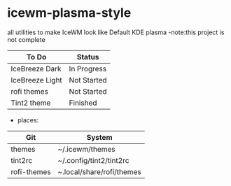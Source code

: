 # icewm-plasma-style
all utilities to make IceWM look like Default KDE plasma
-note:this project is not complete

To Do     | Status     |
----------| ---------- |
 IceBreeze Dark   | In Progress  |
IceBreeze Light   | Not Started |
rofi themes | Not Started |
Tint2 theme | Finished |


- places:

Git       | System     |
----------| ---------- |
 themes   | ~/.icewm/themes  |
tint2rc   | ~/.config/tint2/tint2rc |
rofi-themes | ~.local/share/rofi/themes |

